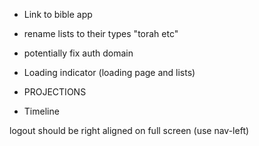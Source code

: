 * Link to bible app

* rename lists to their types "torah etc"
* potentially fix auth domain
* Loading indicator (loading page and lists)

* PROJECTIONS
* Timeline

logout should be right aligned on full screen (use nav-left)
